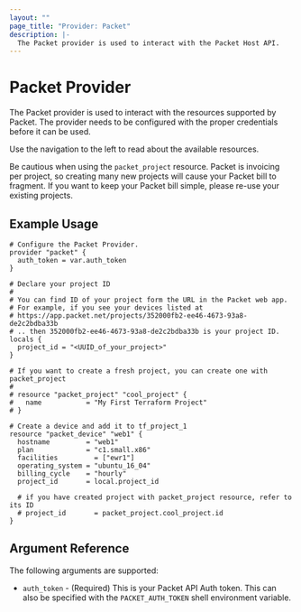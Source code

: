 ```yaml
---
layout: ""
page_title: "Provider: Packet"
description: |-
  The Packet provider is used to interact with the Packet Host API.
---
```


# Packet Provider

The Packet provider is used to interact with the resources supported by Packet.
The provider needs to be configured with the proper credentials before it can be used.

Use the navigation to the left to read about the available resources.

Be cautious when using the `packet_project` resource. Packet is invoicing per project, so creating many new projects will cause your Packet bill to fragment. If you want to keep your Packet bill simple, please re-use your existing projects.

## Example Usage

```hcl
# Configure the Packet Provider. 
provider "packet" {
  auth_token = var.auth_token
}

# Declare your project ID
#
# You can find ID of your project form the URL in the Packet web app.
# For example, if you see your devices listed at
# https://app.packet.net/projects/352000fb2-ee46-4673-93a8-de2c2bdba33b
# .. then 352000fb2-ee46-4673-93a8-de2c2bdba33b is your project ID.
locals {
  project_id = "<UUID_of_your_project>"
}

# If you want to create a fresh project, you can create one with packet_project
# 
# resource "packet_project" "cool_project" {
#   name           = "My First Terraform Project"
# }

# Create a device and add it to tf_project_1
resource "packet_device" "web1" {
  hostname         = "web1"
  plan             = "c1.small.x86"
  facilities         = ["ewr1"]
  operating_system = "ubuntu_16_04"
  billing_cycle    = "hourly"
  project_id       = local.project_id

  # if you have created project with packet_project resource, refer to its ID
  # project_id       = packet_project.cool_project.id
}
```

## Argument Reference

The following arguments are supported:

* `auth_token` - (Required) This is your Packet API Auth token. This can also be specified
  with the `PACKET_AUTH_TOKEN` shell environment variable.

